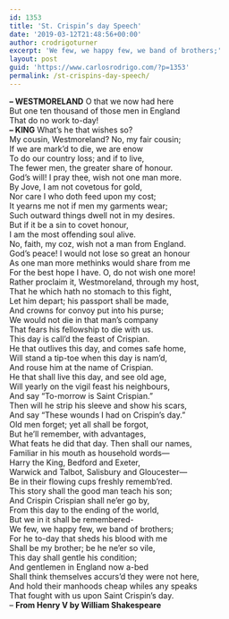 ```yaml
---
id: 1353
title: 'St. Crispin’s day Speech'
date: '2019-03-12T21:48:56+00:00'
author: crodrigoturner
excerpt: 'We few, we happy few, we band of brothers;'
layout: post
guid: 'https://www.carlosrodrigo.com/?p=1353'
permalink: /st-crispins-day-speech/
---
```


**– WESTMORELAND**  O that we now had here  
But one ten thousand of those men in England  
That do no work to-day!  
**– KING** What’s he that wishes so?  
My cousin, Westmoreland? No, my fair cousin;  
If we are mark’d to die, we are enow  
To do our country loss; and if to live,  
The fewer men, the greater share of honour.  
God’s will! I pray thee, wish not one man more.  
By Jove, I am not covetous for gold,  
Nor care I who doth feed upon my cost;  
It yearns me not if men my garments wear;  
Such outward things dwell not in my desires.  
But if it be a sin to covet honour,  
I am the most offending soul alive.  
No, faith, my coz, wish not a man from England.  
God’s peace! I would not lose so great an honour  
As one man more methinks would share from me  
For the best hope I have. O, do not wish one more!  
Rather proclaim it, Westmoreland, through my host,  
That he which hath no stomach to this fight,  
Let him depart; his passport shall be made,  
And crowns for convoy put into his purse;  
We would not die in that man’s company  
That fears his fellowship to die with us.  
This day is call’d the feast of Crispian.  
He that outlives this day, and comes safe home,  
Will stand a tip-toe when this day is nam’d,  
And rouse him at the name of Crispian.  
He that shall live this day, and see old age,  
Will yearly on the vigil feast his neighbours,  
And say “To-morrow is Saint Crispian.”  
Then will he strip his sleeve and show his scars,  
And say “These wounds I had on Crispin’s day.”  
Old men forget; yet all shall be forgot,  
But he’ll remember, with advantages,  
What feats he did that day. Then shall our names,  
Familiar in his mouth as household words—  
Harry the King, Bedford and Exeter,  
Warwick and Talbot, Salisbury and Gloucester—  
Be in their flowing cups freshly rememb’red.  
This story shall the good man teach his son;  
And Crispin Crispian shall ne’er go by,  
From this day to the ending of the world,  
But we in it shall be remembered-  
We few, we happy few, we band of brothers;  
For he to-day that sheds his blood with me  
Shall be my brother; be he ne’er so vile,  
This day shall gentle his condition;  
And gentlemen in England now a-bed  
Shall think themselves accurs’d they were not here,  
And hold their manhoods cheap whiles any speaks  
That fought with us upon Saint Crispin’s day.  
– **From Henry V by William Shakespeare**